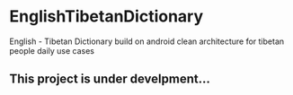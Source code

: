 # EnglishTibetanDictionary
English - Tibetan Dictionary build on android clean architecture for tibetan people daily use cases   

## This project is under develpment...

